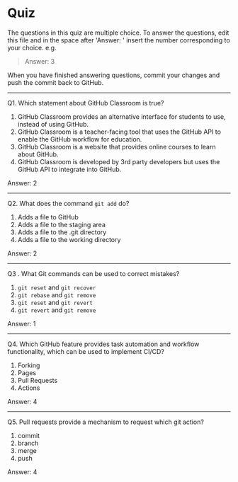 # Quiz

The questions in this quiz are multiple choice. To answer the questions, edit this file and in the space after 'Answer: ' insert the number corresponding to your choice. e.g.

> Answer: 3

When you have finished answering questions, commit your changes and push the commit back to GitHub.

------

Q1. Which statement about GitHub Classroom is true?

1. GitHub Classroom provides an alternative interface for students to use, instead of using GitHub.
2. GitHub Classroom is a teacher-facing tool that uses the GitHub API to enable the GitHub workflow for education.
3. GitHub Classroom is a website that provides online courses to learn about GitHub.
4. GitHub Classroom is developed by 3rd party developers but uses the GitHub API to integrate into GitHub.

Answer: 2

------

Q2. What does the command `git add` do?

1. Adds a file to GitHub
2. Adds a file to the staging area
3. Adds a file to the .git directory
4. Adds a file to the working directory

Answer: 2

------

Q3 . What Git commands can be used to correct mistakes?

1. `git reset` and `git recover`
2. `git rebase` and `git remove`
3. `git reset` and `git revert`
4. `git revert` and `git remove`

Answer: 1

------

Q4. Which GitHub feature provides task automation and workflow functionality, which can be used to implement CI/CD?

1. Forking
2. Pages
3. Pull Requests
4. Actions

Answer: 4

------

Q5. Pull requests provide a mechanism to request which git action?

1. commit
2. branch
3. merge
4. push

Answer: 4
